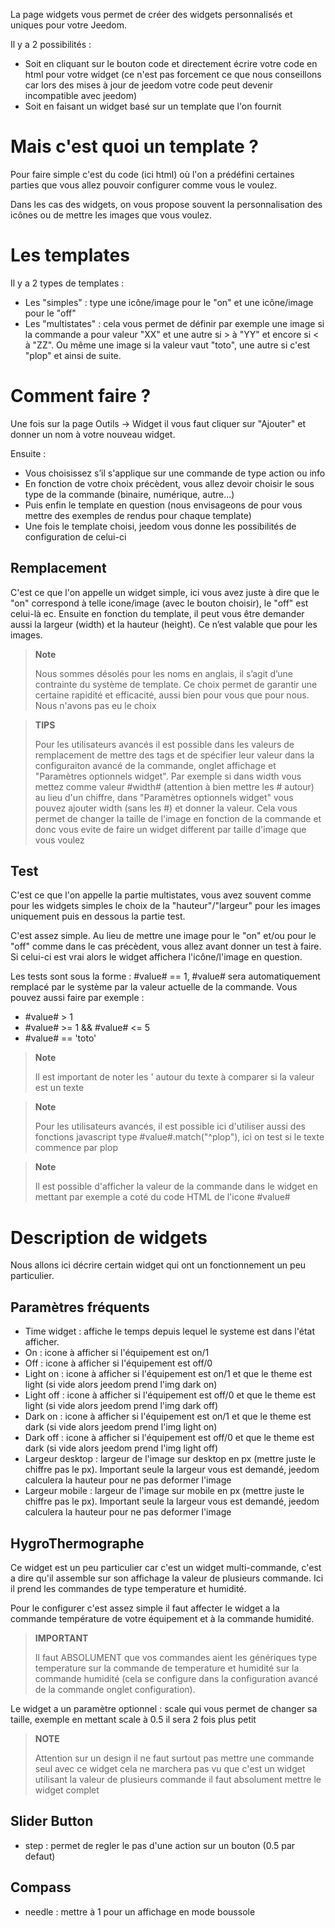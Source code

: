 La page widgets vous permet de créer des widgets personnalisés et uniques pour votre Jeedom.

Il y a 2 possibilités :

- Soit en cliquant sur le bouton code et directement écrire votre code en html pour votre widget (ce n'est pas forcement ce que nous conseillons car lors des mises à jour de jeedom votre code peut devenir incompatible avec jeedom)
- Soit en faisant un widget basé sur un template que l'on fournit

# Mais c'est quoi un template ?

Pour faire simple c'est du code (ici html) où l'on a prédéfini certaines parties que vous allez pouvoir configurer comme vous le voulez.

Dans les cas des widgets, on vous propose souvent la personnalisation des icônes ou de mettre les images que vous voulez.

# Les templates

Il y a 2 types de templates :

- Les "simples" : type une icône/image pour le "on" et une icône/image pour le "off"
- Les "multistates" : cela vous permet de définir par exemple une image si la commande a pour valeur "XX" et une autre si > à "YY" et encore si < à "ZZ". Ou même une image si la valeur vaut "toto", une autre si c'est "plop" et ainsi de suite.

# Comment faire ?

Une fois sur la page Outils -> Widget il vous faut cliquer sur "Ajouter" et donner un nom à votre nouveau widget.

Ensuite :
- Vous choisissez s’il s'applique sur une commande de type action ou info
- En fonction de votre choix précèdent, vous allez devoir choisir le sous type de la commande (binaire, numérique, autre...)
- Puis enfin le template en question (nous envisageons de pour vous mettre des exemples de rendus pour chaque template)
- Une fois le template choisi, jeedom vous donne les possibilités de configuration de celui-ci

## Remplacement

C'est ce que l'on appelle un widget simple, ici vous avez juste à dire que le "on" correspond à telle icone/image (avec le bouton choisir), le "off" est celui-là ec. Ensuite en fonction du template, il peut vous être demander aussi la largeur (width) et la hauteur (height). Ce n’est valable que pour les images.

>**Note**
>
>Nous sommes désolés pour les noms en anglais, il s’agit d’une contrainte du système de template. Ce choix permet de garantir une certaine rapidité et efficacité, aussi bien pour vous que pour nous. Nous n'avons pas eu le choix

>**TIPS**
>
>Pour les utilisateurs avancés il est possible dans les valeurs de remplacement de mettre des tags et de spécifier leur valeur dans la configuraiton avancé de la commande, onglet affichage et "Paramètres optionnels widget". Par exemple si dans width vous mettez comme valeur #width# (attention à bien mettre les # autour) au lieu d'un chiffre, dans "Paramètres optionnels widget" vous pouvez ajouter width (sans les #) et donner la valeur. Cela vous permet de changer la taille de l'image en fonction de la commande et donc vous evite de faire un widget different par taille d'image que vous voulez

## Test

C'est ce que l'on appelle la partie multistates, vous avez souvent comme pour les widgets simples le choix de la "hauteur"/"largeur" pour les images uniquement puis en dessous la partie test.

C'est assez simple. Au lieu de mettre une image pour le "on" et/ou pour le "off" comme dans le cas précèdent, vous allez avant donner un test à faire. Si celui-ci est vrai alors le widget affichera l'icône/l'image en question.

Les tests sont sous la forme : #value# == 1, #value# sera automatiquement remplacé par le système par la valeur actuelle de la commande. Vous pouvez aussi faire par exemple :

- #value# > 1
- #value# >= 1 && #value# <= 5
- #value# == 'toto'

>**Note**
>
>Il est important de noter les ' autour du texte à comparer si la valeur est un texte

>**Note**
>
>Pour les utilisateurs avancés, il est possible ici d'utiliser aussi des fonctions javascript type #value#.match("^plop"), ici on test si le texte commence par plop

>**Note**
>
>Il est possible d'afficher la valeur de la commande dans le widget en mettant par exemple a coté du code HTML de l'icone #value#

# Description de widgets

Nous allons ici décrire certain widget qui ont un fonctionnement un peu particulier.

## Paramètres fréquents

- Time widget : affiche le temps depuis lequel le systeme est dans l'état afficher.
- On : icone à afficher si l'équipement est on/1
- Off : icone à afficher si l'équipement est off/0
- Light on : icone à afficher si l'équipement est on/1 et que le theme est light (si vide alors jeedom prend l'img dark on)
- Light off : icone à afficher si l'équipement est off/0 et que le theme est light (si vide alors jeedom prend l'img dark off)
- Dark on : icone à afficher si l'équipement est on/1 et que le theme est dark (si vide alors jeedom prend l'img light on)
- Dark off : icone à afficher si l'équipement est off/0 et que le theme est dark (si vide alors jeedom prend l'img light off)
- Largeur desktop : largeur de l'image sur desktop en px (mettre juste le chiffre pas le px). Important seule la largeur vous est demandé, jeedom calculera la hauteur pour ne pas deformer l'image
- Largeur mobile : largeur de l'image sur mobile en px (mettre juste le chiffre pas le px). Important seule la largeur vous est demandé, jeedom calculera la hauteur pour ne pas deformer l'image

## HygroThermographe

Ce widget est un peu particulier car c'est un widget multi-commande, c'est a dire qu'il assemble sur son affichage la valeur de plusieurs commande. Ici il prend les commandes de type temperature et humidité.

Pour le configurer c'est assez simple il faut affecter le widget a la commande température de votre équipement et à la commande humidité.

>**IMPORTANT**
>
>Il faut ABSOLUMENT que vos commandes aient les génériques type temperature sur la commande de temperature et humidité sur la commande humidité (cela se configure dans la configuration avancé de la commande onglet configuration).

Le widget a un paramètre optionnel : scale qui vous permet de changer sa taille, exemple en mettant scale à 0.5 il sera 2 fois plus petit

>**NOTE**
>
> Attention sur un design il ne faut surtout pas mettre une commande seul avec ce widget cela ne marchera pas vu que c'est un widget utilisant la valeur de plusieurs commande il faut absolument mettre le widget complet

## Slider Button

- step : permet de regler le pas d'une action sur un bouton (0.5 par defaut)

## Compass

- needle : mettre à 1 pour un affichage en mode boussole
